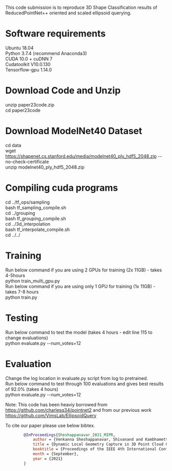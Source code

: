 This code submission is to reproduce 3D Shape Classification results of ReducedPointNet++ oriented and scaled ellipsoid querying. <br>

Software requirements
=====================
Ubuntu 18.04<br>
Python 3.7.4 (recommend Anaconda3)<br>
CUDA 10.0 + cuDNN 7<br>
Cudatoolkit V10.0.130<br>
Tensorflow-gpu 1.14.0<br>

Download Code and Unzip
=======================
unzip paper23code.zip<br>
cd paper23code<br>

Download ModelNet40 Dataset
===========================
cd data<br>
wget https://shapenet.cs.stanford.edu/media/modelnet40_ply_hdf5_2048.zip --no-check-certificate<br>
unzip modelnet40_ply_hdf5_2048.zip<br>

Compiling cuda programs
=======================
cd ../tf_ops/sampling<br>
bash tf_sampling_compile.sh<br>
cd ../grouping<br>
bash tf_grouping_compile.sh<br>
cd ../3d_interpolation<br>
bash tf_interpolate_compile.sh<br>
cd ../../<br>

Training
=========
Run below command if you are using 2 GPUs for training (2x 11GB) - takes 4-5hours<br>
python train_multi_gpu.py<br>
Run below command if you are using only 1 GPU for training (1x 11GB) - takes 7-8 hours<br>
python train.py<br>

Testing
========
Run below command to test the model (takes 4 hours - edit line 115 to change evaluations)<br>
python evaluate.py --num_votes=12  <br>

Evaluation
==========
Change the log location in evaluate.py script from log to pretrained.<br>
Run below command to test through 100 evaluations and gives best results of 92.0% (takes 4 hours)<br>
python evaluate.py --num_votes=12  <br>

Note: This code has been heaviy borrowed from https://github.com/charlesq34/pointnet2 and from our previous work https://github.com/VimsLab/EllipsoidQuery<br>

To cite our paper please use below bibtex.<br>
  
```BibTex
        @InProceedings{Sheshappanavar_2021_MIPR,
            author = {Venkanna Sheshappanavar, Shivanand and Kambhamettu, Chandra},
            title = {Dynamic Local Geometry Capture in 3D Point Cloud Classification},
            booktitle = {Proceedings of the IEEE 4th International Conference on Multimedia Information Processing and Retrieval (IEEE MIPR 2021)},
            month = {September},
            year = {2021}
        }  
```

